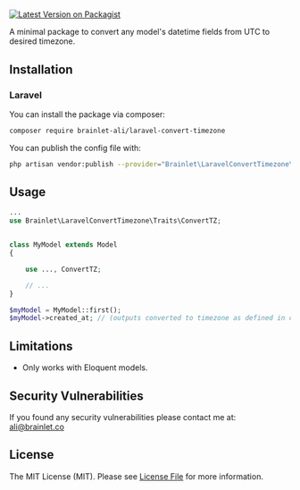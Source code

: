 # 

[![Latest Version on Packagist](https://img.shields.io/packagist/v/brainlet-ali/laravel-convert-timezone.svg?style=flat-square)](https://packagist.org/packages/brainlet-ali/laravel-convert-timezone)

A minimal package to convert any model's datetime fields from UTC to desired timezone.

## Installation

### Laravel
You can install the package via composer:
```bash
composer require brainlet-ali/laravel-convert-timezone
```
You can publish the config file with:
```bash
php artisan vendor:publish --provider="Brainlet\LaravelConvertTimezone\LaravelConvertTimezoneServiceProvider" --tag="tz-config"
```

## Usage

``` php
...
use Brainlet\LaravelConvertTimezone\Traits\ConvertTZ;


class MyModel extends Model
{

    use ..., ConvertTZ;

    // ...
}

$myModel = MyModel::first();
$myModel->created_at; // (outputs converted to timezone as defined in config)
```

## Limitations

- Only works with Eloquent models.

## Security Vulnerabilities

If you found any security vulnerabilities please contact me at: ali@brainlet.co

## License

The MIT License (MIT). Please see [License File](LICENSE.md) for more information.
